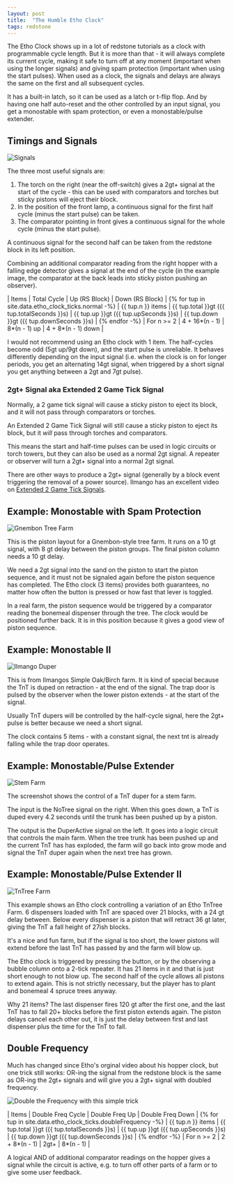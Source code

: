 ```yaml
---
layout: post
title:  "The Humble Etho Clock"
tags: redstone
---
```

The Etho Clock shows up in a lot of redstone tutorials as a clock with 
programmable cycle length. But it is more than that -
it will always complete its current cycle, 
making it safe to turn off at any moment (important
when using the longer signals) and giving spam protection
(important when using the start pulses).  When used as
 a clock, the signals and delays are always the same on
 the first and all subsequent cycles.

It has a built-in latch, so it can be used as a latch or t-flip flop.
And by having one half auto-reset and the other controlled
by an input signal, you get a monostable with spam protection,
or even a monostable/pulse extender.


## Timings and Signals

![Signals](/random-minecraft/assets/the-humble-etho-clock/etho-clock-signals.jpg)

The three most useful signals are:

1. The torch on the right (near the off-switch) gives a 2gt+ signal
   at the start of the cycle - this can be used with comparators
   and torches but sticky pistons will eject their block.
2. In the position of the front lamp, a continuous signal for the
   first half cycle (minus the start pulse) can be taken.
3. The comparator pointing in front gives a continuous signal
   for the whole cycle (minus the start pulse).

A continuous signal for the second half can be taken from the redstone
block in its left position.

Combining an additional comparator reading from the right hopper
with a falling edge detector gives a signal at the end of the
cycle (in the example image, the comparator at the back 
leads into sticky piston pushing an observer).

| Items | Total Cycle | Up (RS Block) | Down (RS Block) |
{% for tup in site.data.etho_clock_ticks.normal -%}
| {{ tup.n }} items | {{ tup.total }}gt ({{ tup.totalSeconds }}s) | {{ tup.up }}gt ({{ tup.upSeconds }}s) |  {{ tup.down }}gt ({{ tup.downSeconds }}s) | 
{% endfor -%}
| For n >= 2 | 4 + 16*(n - 1) | 8*(n - 1) up | 4 + 8*(n - 1) down |

I would not recommend using an Etho clock with 1 item. The half-cycles
become odd (5gt up/9gt down),  and the start pulse is unreliable. 
It behaves differently depending on the input signal (i.e. when the
clock is on for longer periods, you get an alternating 14gt signal,
when triggered by a short signal you get anything between a 2gt
and 7gt pulse).

### 2gt+ Signal aka Extended 2 Game Tick Signal

Normally, a 2 game tick signal will cause a sticky piston
to eject its block, and it will not pass through comparators
or torches.

An Extended 2 Game Tick Signal will still cause a sticky piston
to eject its block, but it *will* pass through torches and comparators.

This means the start and half-time pulses can be used in logic circuits
or torch towers, but they can also be used as a normal 2gt signal.
A repeater or observer will turn a 2gt+ signal into a normal 2gt signal.

There are other ways to produce a 2gt+ signal (generally by a block event
triggering the removal of a power source).  Ilmango has an excellent
video on [Extended 2 Game Tick Signals](https://www.youtube.com/watch?v=VjzuJqWAPFQ).


## Example: Monostable with Spam Protection

![Gnembon Tree Farm](/random-minecraft/assets/the-humble-etho-clock/gnembon-tree-farm.jpg)

This is the piston layout for a Gnembon-style tree farm.
It runs on a 10 gt signal, with 8 gt delay between the piston groups.
The final piston column needs a 10 gt delay.

We need a 2gt signal into the sand on the piston to start the piston sequence,
and it must not be signaled again before the piston sequence has completed.
The Etho clock (3 items) provides both guarantees, no matter how
often the button is pressed or how fast that lever is toggled.

In a real farm, the piston sequence would be triggered by
a comparator reading the bonemeal dispenser through the
tree.  The clock would be positioned further back. It is in 
this position because it gives a good view of piston sequence.

## Example: Monostable II

![Ilmango Duper](/random-minecraft/assets/the-humble-etho-clock/ilmango-duper.jpg)

This is from Ilmangos Simple Oak/Birch farm.  It is kind of special because
the TnT is duped on retraction - at the end of the signal.  The trap door
is pulsed by the observer when the lower piston extends - at the start of the signal.

Usually TnT dupers will be controlled by the half-cycle signal, here
the 2gt+ pulse is better because we need a short signal.

The clock contains 5 items - with a constant signal,
the next tnt is already falling while the trap door operates.


## Example: Monostable/Pulse Extender

![Stem Farm](/random-minecraft/assets/the-humble-etho-clock/stem-farm.jpg)

The screenshot shows the control of a TnT duper for a stem farm.

The input is the NoTree signal on the right.  When this goes down,
a TnT is duped every 4.2 seconds until the trunk has been pushed
up by a piston.

The output is the DuperActive signal on the left.  It goes into
a logic circuit that controls the main farm.  When the tree
trunk has been pushed up and the current TnT has has exploded,
the farm will go back into grow mode and signal the TnT duper
again when the next tree has grown.



## Example: Monostable/Pulse Extender II

![TnTree Farm](/random-minecraft/assets/the-humble-etho-clock/tntree-farm.jpg)

This example shows an Etho clock controlling a variation of an Etho TnTree Farm.  6
dispensers loaded with TnT are spaced over 21 blocks, with a 24 gt delay between.
Below every dispenser is a piston that will retract 36 gt later, giving the TnT
a fall height of 27ish blocks.

It's a nice and fun farm, but if the signal is too short, the lower pistons will
extend before the last TnT has passed by and the farm will blow up.

The Etho clock is triggered by pressing the button, or by the 
observing a bubble column onto a 2-tick repeater.  It has 21 items 
in it and that is just short enough to not blow up.  The second 
half of the cycle allows all pistons to extend again.  This is not 
strictly necessary, but the player has to plant and 
bonemeal 4 spruce trees anyway.

Why 21 items?  The last dispenser fires 120 gt after the first one, and the last
TnT has to fall 20+ blocks before the first piston extends again.  The piston delays
cancel each other out, it is just the delay between first and last dispenser
plus the time for the TnT to fall.


## Double Frequency

Much has changed since Etho's orginal video about his hopper clock,
but one trick still works:  OR-ing the signal from the redstone block
is the same as OR-ing the 2gt+ signals and will give you a 2gt+ signal 
with doubled frequency.

![Double the Frequency with this simple trick](/random-minecraft/assets/the-humble-etho-clock/double-frequency.jpg)

| Items | Double Freq Cycle | Double Freq Up | Double Freq Down |
{% for tup in site.data.etho_clock_ticks.doubleFrequency -%}
| {{ tup.n }} items | {{ tup.total }}gt ({{ tup.totalSeconds }}s) | {{ tup.up }}gt ({{ tup.upSeconds }}s) |  {{ tup.down }}gt ({{ tup.downSeconds }}s) | 
{% endfor -%}
| For n >= 2 | 2 + 8*(n - 1) | 2gt+ | 8*(n - 1) |

A logical AND of additional comparator readings on the hopper gives 
a signal while the circuit is active, e.g. to turn off other parts 
of a farm or to give some user feedback.
